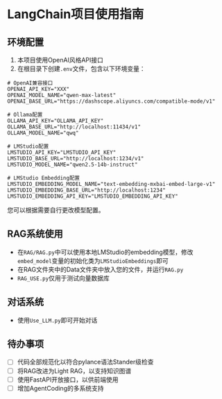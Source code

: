 # LangChain项目使用指南

## 环境配置

1. 本项目使用OpenAI风格API接口
2. 在根目录下创建`.env`文件，包含以下环境变量：

```
# OpenAI兼容接口
OPENAI_API_KEY="XXX"
OPENAI_MODEL_NAME="qwen-max-latest"
OPENAI_BASE_URL="https://dashscope.aliyuncs.com/compatible-mode/v1"

# Ollama配置
OLLAMA_API_KEY="OLLAMA_API_KEY"
OLLAMA_BASE_URL="http://localhost:11434/v1"
OLLAMA_MODEL_NAME="qwq"

# LMStudio配置
LMSTUDIO_API_KEY="LMSTUDIO_API_KEY"
LMSTUDIO_BASE_URL="http://localhost:1234/v1"
LMSTUDIO_MODEL_NAME="qwen2.5-14b-instruct"

# LMStudio Embedding配置
LMSTUDIO_EMBEDDING_MODEL_NAME="text-embedding-mxbai-embed-large-v1"
LMSTUDIO_EMBEDDING_BASE_URL="http://localhost:1234"
LMSTUDIO_EMBEDDING_API_KEY="LMSTUDIO_EMBEDDING_API_KEY"
```

您可以根据需要自行更改模型配置。

## RAG系统使用

- 在`RAG/RAG.py`中可以使用本地LMStudio的embedding模型，修改`embed_model`变量的初始化类为`LMStudioEmbeddings`即可
- 在RAG文件夹中的Data文件夹中放入您的文件，并运行`RAG.py`
- `RAG_USE.py`仅用于测试向量数据库

## 对话系统

- 使用`Use_LLM.py`即可开始对话

## 待办事项
- [ ] 代码全部规范化以符合pylance语法Stander级检查
- [ ] 将RAG改进为Light RAG，以支持知识图谱
- [ ] 使用FastAPI开放接口，以供前端使用
- [ ] 增加AgentCoding的多系统支持